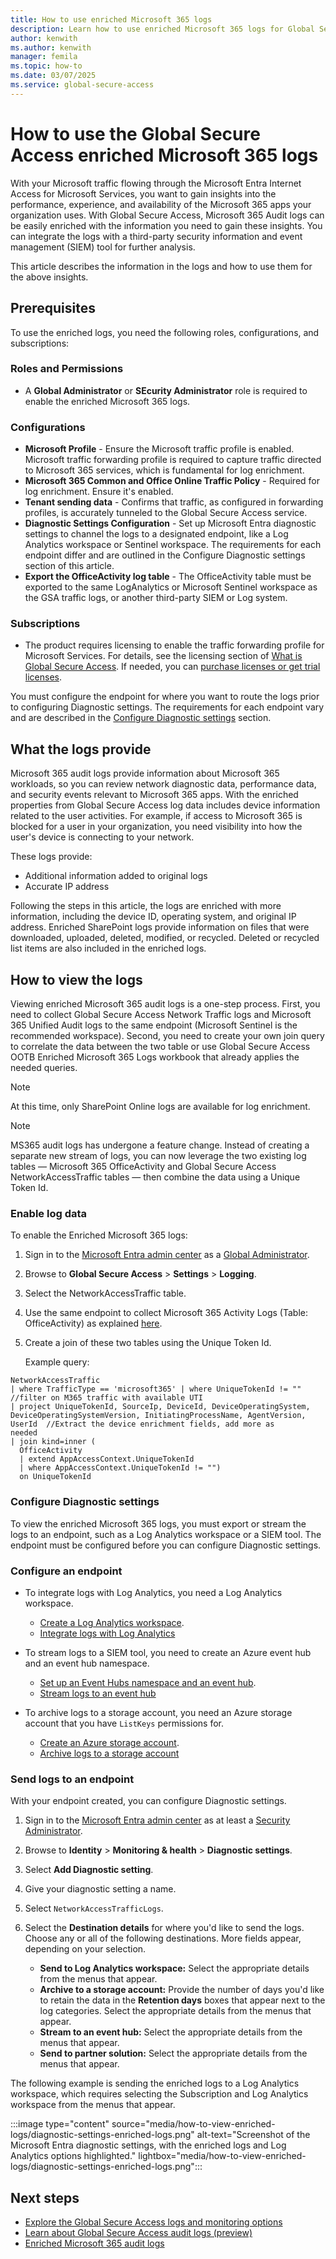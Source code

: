 ```yaml
---
title: How to use enriched Microsoft 365 logs
description: Learn how to use enriched Microsoft 365 logs for Global Secure Access.
author: kenwith
ms.author: kenwith
manager: femila
ms.topic: how-to
ms.date: 03/07/2025
ms.service: global-secure-access
---
```


# How to use the Global Secure Access enriched Microsoft 365 logs

With your Microsoft traffic flowing through the Microsoft Entra Internet Access for Microsoft Services, you want to gain insights into the performance, experience, and availability of the Microsoft 365 apps your organization uses. With Global Secure Access, Microsoft 365 Audit logs can be easily enriched with the information you need to gain these insights. You can integrate the logs with a third-party security information and event management (SIEM) tool for further analysis.

This article describes the information in the logs and how to use them for the above insights.

## Prerequisites

To use the enriched logs, you need the following roles, configurations, and subscriptions:

### Roles and Permissions

- A **Global Administrator** or **SEcurity Administrator** role is required to enable the enriched Microsoft 365 logs.

### Configurations

- **Microsoft Profile** - Ensure the Microsoft traffic profile is enabled. Microsoft traffic forwarding profile is required to capture traffic directed to Microsoft 365 services, which is fundamental for log enrichment. 
- **Microsoft 365 Common and Office Online Traffic Policy** - Required for log enrichment. Ensure it's enabled. 
- **Tenant sending data** - Confirms that traffic, as configured in forwarding profiles, is accurately tunneled to the Global Secure Access service.
- **Diagnostic Settings Configuration** - Set up Microsoft Entra diagnostic settings to channel the logs to a designated endpoint, like a Log Analytics workspace or Sentinel workspace. The requirements for each endpoint differ and are outlined in the Configure Diagnostic settings section of this article.
- **Export the OfficeActivity log table** - The OfficeActivity table must be exported to the same LogAnalytics or Microsoft Sentinel workspace as the GSA traffic logs, or another third-party SIEM or Log system.

### Subscriptions

- The product requires licensing to enable the traffic forwarding profile for Microsoft Services. For details, see the licensing section of [What is Global Secure Access](overview-what-is-global-secure-access.md). If needed, you can [purchase licenses or get trial licenses](https://aka.ms/azureadlicense).

You must configure the endpoint for where you want to route the logs prior to configuring Diagnostic settings. The requirements for each endpoint vary and are described in the [Configure Diagnostic settings](#configure-diagnostic-settings) section.

## What the logs provide

Microsoft 365 audit logs provide information about Microsoft 365 workloads, so you can review network diagnostic data, performance data, and security events relevant to Microsoft 365 apps. With the enriched properties from Global Secure Access log data includes device information related to the user activities. For example, if access to Microsoft 365 is blocked for a user in your organization, you need visibility into how the user's device is connecting to your network.

These logs provide:

- Additional information added to original logs
- Accurate IP address

Following the steps in this article, the logs are enriched with more information, including the device ID, operating system, and original IP address. Enriched SharePoint logs provide information on files that were downloaded, uploaded, deleted, modified, or recycled. Deleted or recycled list items are also included in the enriched logs.

## How to view the logs

Viewing enriched Microsoft 365 audit logs is a one-step process. First, you need to collect Global Secure Access Network Traffic logs and Microsoft 365 Unified Audit logs to the same endpoint (Microsoft Sentinel is the recommended workspace). Second, you need to create your own join query to correlate the data between the two table or use Global Secure Access OOTB Enriched Microsoft 365 Logs workbook that already applies the needed queries.

> [!NOTE]
> At this time, only SharePoint Online logs are available for log enrichment.

> [!NOTE]
> MS365 audit logs has undergone a feature change. Instead of creating a separate new stream of logs, you can now leverage the two existing log tables &mdash; Microsoft  365 OfficeActivity and Global Secure Access NetworkAccessTraffic tables &mdash; then combine the data using a Unique Token Id. 

### Enable log data

To enable the Enriched Microsoft 365 logs:

1. Sign in to the [Microsoft Entra admin center](https://entra.microsoft.com) as a [Global Administrator](/azure/active-directory/roles/permissions-reference#global-administrator).
1. Browse to **Global Secure Access** > **Settings** > **Logging**.
1. Select the NetworkAccessTraffic table.
1. Use the same endpoint to collect Microsoft 365 Activity Logs (Table: OfficeActivity) as explained [here](https://go.microsoft.com/fwlink/?linkid=2306659).
1. Create a join of these two tables using the Unique Token Id.

   Example query:

  ```kusto
  NetworkAccessTraffic 
  | where TrafficType == 'microsoft365' | where UniqueTokenId != "" //filter on M365 traffic with available UTI
  | project UniqueTokenId, SourceIp, DeviceId, DeviceOperatingSystem, DeviceOperatingSystemVersion, InitiatingProcessName, AgentVersion, UserId  //Extract the device enrichment fields, add more as    
  needed
  | join kind=inner (
    OfficeActivity 
    | extend AppAccessContext.UniqueTokenId
    | where AppAccessContext.UniqueTokenId != "")
    on UniqueTokenId 
  ```

### Configure Diagnostic settings

To view the enriched Microsoft 365 logs, you must export or stream the logs to an endpoint, such as a Log Analytics workspace or a SIEM tool. The endpoint must be configured before you can configure Diagnostic settings.

### Configure an endpoint

- To integrate logs with Log Analytics, you need a Log Analytics workspace.
  - [Create a Log Analytics workspace](/azure/azure-monitor/logs/quick-create-workspace).
  - [Integrate logs with Log Analytics](/azure/active-directory/reports-monitoring/howto-integrate-activity-logs-with-log-analytics)

- To stream logs to a SIEM tool, you need to create an Azure event hub and an event hub namespace.
  - [Set up an Event Hubs namespace and an event hub](/azure/event-hubs/event-hubs-create).
  - [Stream logs to an event hub](/azure/active-directory/reports-monitoring/tutorial-azure-monitor-stream-logs-to-event-hub)

- To archive logs to a storage account, you need an Azure storage account that you have `ListKeys` permissions for.
  - [Create an Azure storage account](/azure/storage/common/storage-account-create).
  - [Archive logs to a storage account](/azure/active-directory/reports-monitoring/quickstart-azure-monitor-route-logs-to-storage-account)

### Send logs to an endpoint

With your endpoint created, you can configure Diagnostic settings.

1. Sign in to the [Microsoft Entra admin center](https://entra.microsoft.com) as at least a [Security Administrator](/azure/active-directory/roles/permissions-reference#security-administrator).

1. Browse to **Identity** > **Monitoring & health** > **Diagnostic settings**.

1. Select **Add Diagnostic setting**.

1. Give your diagnostic setting a name.

1. Select `NetworkAccessTrafficLogs`.

1. Select the **Destination details** for where you'd like to send the logs. Choose any or all of the following destinations. More fields appear, depending on your selection.

   - **Send to Log Analytics workspace:** Select the appropriate details from the menus that appear.
   - **Archive to a storage account:** Provide the number of days you'd like to retain the data in the **Retention days** boxes that appear next to the log categories. Select the appropriate details from the menus that appear.
   - **Stream to an event hub:** Select the appropriate details from the menus that appear.
   - **Send to partner solution:** Select the appropriate details from the menus that appear.

The following example is sending the enriched logs to a Log Analytics workspace, which requires selecting the Subscription and Log Analytics workspace from the menus that appear.

:::image type="content" source="media/how-to-view-enriched-logs/diagnostic-settings-enriched-logs.png" alt-text="Screenshot of the Microsoft Entra diagnostic settings, with the enriched logs and Log Analytics options highlighted." lightbox="media/how-to-view-enriched-logs/diagnostic-settings-enriched-logs.png":::

## Next steps

- [Explore the Global Secure Access logs and monitoring options](concept-global-secure-access-logs-monitoring.md)
- [Learn about Global Secure Access audit logs (preview)](how-to-access-audit-logs.md)
- [Enriched Microsoft 365 audit logs](reference-event-enrichment-logs.md)

